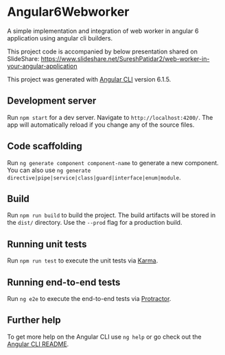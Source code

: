# Angular6Webworker

A simple implementation and integration of web worker in angular 6 application using angular cli builders.


This project code is accompanied by below presentation shared on SlideShare:
https://www.slideshare.net/SureshPatidar2/web-worker-in-your-angular-application

This project was generated with [Angular CLI](https://github.com/angular/angular-cli) version 6.1.5.

## Development server

Run `npm start` for a dev server. Navigate to `http://localhost:4200/`. The app will automatically reload if you change any of the source files.

## Code scaffolding

Run `ng generate component component-name` to generate a new component. You can also use `ng generate directive|pipe|service|class|guard|interface|enum|module`.

## Build

Run `npm run build` to build the project. The build artifacts will be stored in the `dist/` directory. Use the `--prod` flag for a production build.

## Running unit tests

Run `npm run test` to execute the unit tests via [Karma](https://karma-runner.github.io).

## Running end-to-end tests

Run `ng e2e` to execute the end-to-end tests via [Protractor](http://www.protractortest.org/).

## Further help

To get more help on the Angular CLI use `ng help` or go check out the [Angular CLI README](https://github.com/angular/angular-cli/blob/master/README.md).
